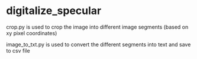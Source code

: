 # digitalize_specular

crop.py is used to crop the image into different image segments (based on xy pixel coordinates)

image_to_txt.py is used to convert the different segments into text and save to csv file